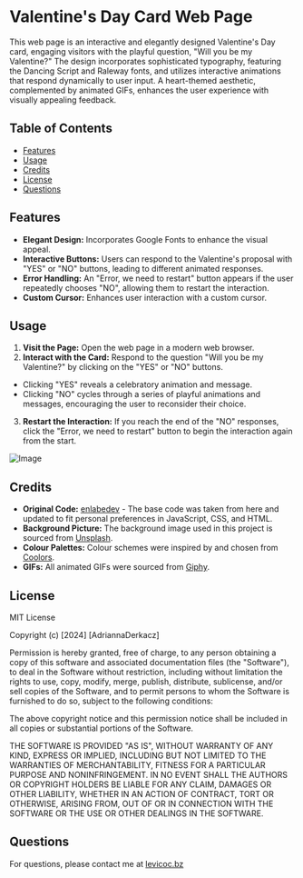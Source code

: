   # Valentine's Day Card Web Page
  This web page is an interactive and elegantly designed Valentine's Day card, engaging visitors with the playful question, "Will you be my Valentine?" The design incorporates sophisticated typography, featuring the Dancing Script and Raleway fonts, and utilizes interactive animations that respond dynamically to user input. A heart-themed aesthetic, complemented by animated GIFs, enhances the user experience with visually appealing feedback.
  
  ## Table of Contents
  - [Features](#features)
  - [Usage](#usage)
  - [Credits](#credits)
  - [License](#license)
  - [Questions](#questions)
  
  ## Features
  - **Elegant Design:** Incorporates Google Fonts to enhance the visual appeal.
  - **Interactive Buttons:** Users can respond to the Valentine's proposal with "YES" or "NO" buttons, leading to different animated responses.
  - **Error Handling:** An "Error, we need to restart" button appears if the user repeatedly chooses "NO", allowing them to restart the interaction.
  - **Custom Cursor:** Enhances user interaction with a custom cursor.
  
  ## Usage
  1. **Visit the Page:** Open the web page in a modern web browser.
  2. **Interact with the Card:** Respond to the question "Will you be my Valentine?" by clicking on the "YES" or "NO" buttons.
  - Clicking "YES" reveals a celebratory animation and message.
  - Clicking "NO" cycles through a series of playful animations and messages, encouraging the user to reconsider their choice.
  3. **Restart the Interaction:** If you reach the end of the "NO" responses, click the "Error, we need to restart" button to begin the interaction again from the start.

  ![Image](./assets/images/page.png)

  ## Credits
  - **Original Code:** [enlabedev](https://github.com/enlabedev/valentine-day/tree/main) - The base code was taken from here and updated to fit personal preferences in JavaScript, CSS, and HTML.
  - **Background Picture:** The background image used in this project is sourced from [Unsplash](https://unsplash.com/photos/pink-and-white-hearts-illustration-O8PjuNKatJ0).
  - **Colour Palettes:** Colour schemes were inspired by and chosen from [Coolors](https://coolors.co/).
  - **GIFs:** All animated GIFs were sourced from [Giphy](https://giphy.com/).

  ## License
  MIT License

  Copyright (c) [2024] [AdriannaDerkacz]

  Permission is hereby granted, free of charge, to any person obtaining a copy of this software and associated documentation files (the "Software"), to deal in the Software without restriction, including without limitation the rights to use, copy, modify, merge, publish, distribute, sublicense, and/or sell copies of the Software, and to permit persons to whom the Software is furnished to do so, subject to the following conditions:

  The above copyright notice and this permission notice shall be included in all copies or substantial portions of the Software.

  THE SOFTWARE IS PROVIDED "AS IS", WITHOUT WARRANTY OF ANY KIND, EXPRESS OR IMPLIED, INCLUDING BUT NOT LIMITED TO THE WARRANTIES OF MERCHANTABILITY, FITNESS FOR A PARTICULAR PURPOSE AND NONINFRINGEMENT. IN NO EVENT SHALL THE AUTHORS OR COPYRIGHT HOLDERS BE LIABLE FOR ANY CLAIM, DAMAGES OR OTHER LIABILITY, WHETHER IN AN ACTION OF CONTRACT, TORT OR OTHERWISE, ARISING FROM, OUT OF OR IN CONNECTION WITH THE SOFTWARE OR THE USE OR OTHER DEALINGS IN THE SOFTWARE.

  ## Questions
  For questions, please contact me at [levicoc.bz](https://levi.vercel.app)
  
  
